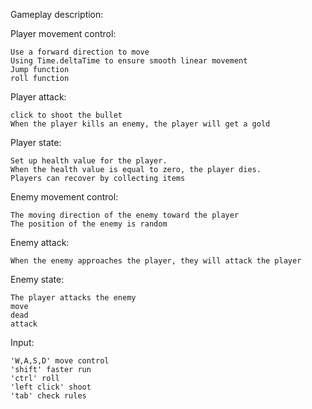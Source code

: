 Gameplay description:

Player movement control:
  
    Use a forward direction to move 
    Using Time.deltaTime to ensure smooth linear movement
    Jump function
    roll function
Player attack:

    click to shoot the bullet
    When the player kills an enemy, the player will get a gold

Player state:

    Set up health value for the player.
    When the health value is equal to zero, the player dies.
    Players can recover by collecting items

Enemy movement control:

    The moving direction of the enemy toward the player
    The position of the enemy is random
    
Enemy attack:

    When the enemy approaches the player, they will attack the player

Enemy state:

    The player attacks the enemy
    move
    dead
    attack
    
Input:

    'W,A,S,D' move control
    'shift' faster run
    'ctrl' roll
    'left click' shoot
    'tab' check rules
   

 
      	
    
	
